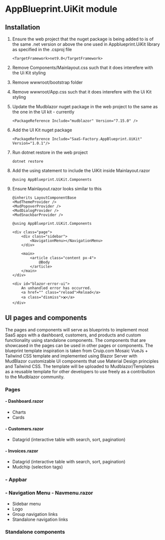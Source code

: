 # AppBlueprint.UiKit module

## Installation 

1. Ensure the web project that the nuget package is being added to is of the same .net version or above the one used in Appblueprint.UiKit library as specified in the .csproj file

       <TargetFramework>net9.0</TargetFramework>

2. Remove Components/Mainlayout.css such that it does interefere with the Ui Kit styling

3. Remove wwwroot/bootstrap folder

4. Remove wwwroot/App.css such that it does interefere with the Ui Kit styling

5. Update the Mudblazor nuget package in the web project to the same as the one in the UI kit - currently

       <PackageReference Include="mudblazor" Version="7.15.0" />

6. Add the UI Kit nuget package

       <PackageReference Include="SaaS-Factory.AppBlueprint.UiKit" Version="1.0.1"/>

7. Run dotnet restore in the web project

       dotnet restore
         
8. Add the using statement to include the UiKit inside Mainlayout.razor
        
       @using AppBlueprint.UiKit.Components

9. Ensure Mainlayout.razor looks similar to this

       @inherits LayoutComponentBase
       <MudThemeProvider />
       <MudPopoverProvider />
       <MudDialogProvider />
       <MudSnackbarProvider />
       
       @using AppBlueprint.UiKit.Components
       
       <div class="page">
           <div class="sidebar">
               <NavigationMenu></NavigationMenu>
           </div>
       
           <main>
               <article class="content px-4">
                   @Body
               </article>
           </main>
       </div>
       
       <div id="blazor-error-ui">
           An unhandled error has occurred.
           <a href="" class="reload">Reload</a>
           <a class="dismiss">🗙</a>
       </div>


## UI pages and components 

The pages and components will serve as blueprints to implement most SaaS apps with a dashboard, customers, and products and custom functionality using standalone components. The components that are showcased in the pages can be used in other pages or components. The blueprint template inspiration is taken from Cruip.com Mosaic VueJs + Tailwind CSS template and implemented using Blazor Server with MudBlazor customizable UI components that use Material Design principles and Tailwind CSS. The template will be uploaded to Mudblazor/Templates as a reusable template for other developers to use freely as a contribution to the Mudblazor community.

### Pages ##

#### - Dashboard.razor #

- Charts
- Cards

#### - Customers.razor #

- Datagrid (interactive table with search, sort, pagination)

#### - Invoices.razor 

- Datagrid (interactive table with search, sort, pagination)
- Mudchip (selection tags)

### - Appbar ##

### - Navigation Menu - Navmenu.razor 

- Sidebar menu
- Logo
- Group navigation links
- Standalone navigation links


### Standalone components 
